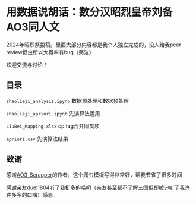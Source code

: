 # 用数据说胡话：数分汉昭烈皇帝刘备AO3同人文

2024年昭烈祭投稿。里面大部分内容都是我个人独立完成的，没人给我peer review捉虫所以大概率有bug（哭泣）

欢迎交流与讨论！

## 目录

`zhaolieji_analysis.ipynb` 数据预处理和数据预处理

`zhaolieji_apriori.ipynb` 先演算法运用

`LiuBei_Mapping.xlsx` cp tag合并同类项

`apriori.csv` 先演算法结果

## 致谢

感谢[AO3_Scrapper](https://github.com/radiolarian/AO3Scraper)的作者，这个爬虫模板写得非常好，帮我节省了很多时间

感谢亲友duel1804听了我挺多的唠叨（亲友甚至都不了解三国但却被迫听了我许许多多的口嗨）感恩
